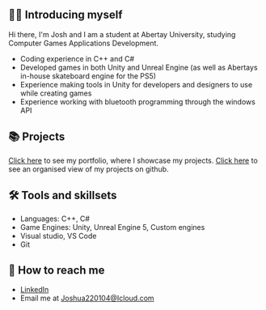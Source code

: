 ## 🙋‍♂️ Introducing myself

Hi there, I'm Josh and I am a student at Abertay University, studying Computer Games Applications Development.
- Coding experience in C++ and C#
- Developed games in both Unity and Unreal Engine (as well as Abertays in-house skateboard engine for the PS5)
- Experience making tools in Unity for developers and designers to use while creating games
- Experience working with bluetooth programming through the windows API

## 📚 Projects
[Click here](https://dippy2214.github.io/JoshuaLowe/) to see my portfolio, where I showcase my projects. [Click here](https://github.com/dippy2214/Portfolio-Guide) to see an organised view of my projects on github.

## 🛠 Tools and skillsets
- Languages: C++, C#
- Game Engines: Unity, Unreal Engine 5, Custom engines
- Visual studio, VS Code
- Git

## 👋 How to reach me
- [LinkedIn](https://www.linkedin.com/in/joshua-lowe-479ab0314/)
- Email me at Joshua220104@Icloud.com
